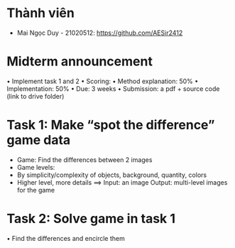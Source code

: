 # Thành viên
- Mai Ngọc Duy - 21020512: https://github.com/AESir2412

# Midterm announcement
• Implement task 1 and 2
• Scoring:
• Method explanation: 50%
• Implementation: 50% 
• Due: 3 weeks
• Submission: a pdf + source code (link to drive folder)

# Task 1: Make “spot the difference” game data
- Game: Find the differences between 2 
images
- Game levels:
- By simplicity/complexity of 
objects, background, quantity, 
colors
- Higher level, more details
==> 
Input: an image
Output: multi-level images for the 
game

# Task 2: Solve game in task 1
• Find the differences and encircle them





